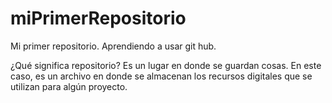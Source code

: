 # miPrimerRepositorio
Mi primer repositorio. Aprendiendo a usar git hub.

¿Qué significa repositorio?
Es un lugar en donde se guardan cosas. En este caso, es un archivo en donde se almacenan los recursos digitales que se utilizan para algún proyecto.
